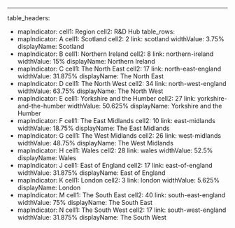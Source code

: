 ---
table_headers:
 - mapIndicator:
   cell1: Region
   cell2: R&D Hub
table_rows:
 - mapIndicator: A
   cell1: Scotland
   cell2: 2
   link: scotland
   widthValue: 3.75%
   displayName: Scotland
 - mapIndicator: B
   cell1: Northern Ireland
   cell2: 8
   link: northern-ireland
   widthValue: 15%
   displayName: Northern Ireland
 - mapIndicator: C
   cell1: The North East
   cell2: 17
   link: north-east-england
   widthValue: 31.875%
   displayName: The North East
 - mapIndicator: D
   cell1: The North West
   cell2: 34
   link: north-west-england
   widthValue: 63.75%
   displayName: The North West
 - mapIndicator: E
   cell1: Yorkshire and the Humber
   cell2: 27
   link: yorkshire-and-the-humber
   widthValue: 50.625%
   displayName: Yorkshire and the Humber
 - mapIndicator: F
   cell1: The East Midlands
   cell2: 10
   link: east-midlands
   widthValue: 18.75%
   displayName: The East Midlands
 - mapIndicator: G
   cell1: The West Midlands
   cell2: 26
   link: west-midlands
   widthValue: 48.75%
   displayName: The West Midlands
 - mapIndicator: H
   cell1: Wales
   cell2: 28
   link: wales
   widthValue: 52.5%
   displayName: Wales
 - mapIndicator: J
   cell1: East of England
   cell2: 17
   link: east-of-england
   widthValue: 31.875%
   displayName: East of England
 - mapIndicator: K
   cell1: London
   cell2: 3
   link: london
   widthValue: 5.625%
   displayName: London
 - mapIndicator: M
   cell1: The South East
   cell2: 40
   link: south-east-england
   widthValue: 75%
   displayName: The South East
 - mapIndicator: N
   cell1: The South West
   cell2: 17
   link: south-west-england
   widthValue: 31.875%
   displayName: The South West
